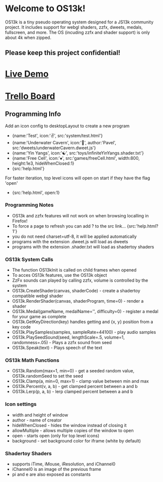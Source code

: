 # Welcome to OS13k!

OS13k is a tiny pseudo operating system designed for a JS13k community project. It includes support for webgl shaders, zzfx, dweets, medals, fullscreen, and more. The OS (incuding zzfx and shader support) is only about 4k when zipped.

## Please keep this project confidential!

# [Live Demo](https://killedbyapixel.github.io/OS13k)
# [Trello Board](https://trello.com/b/1PNeOZfM/os13k)

## Programming Info

Add an icon config to desktopLayout to create a new program
- {name:'Test', icon:'✌️', src:'system/test.html'}
- {name:'Underwater Cavern', icon:'🌊', author:'Pavel', src:'dweets/underwaterCavern.dweet.js'}
- {name:'Yin Yangs', icon:'☯️', src:'toys/infiniteYinYangs.shader.txt'}
- {name:'Free Cell', icon:'♠️', src:'games/freeCell.html', width:800, height:1e3, hideWhenClosed:1}
- {src:'help.html'}

For faster iteration, top level icons will open on start if they have the flag 'open'
- {src:'help.html', open:1}

### Programming Notes
- OS13k and zzfx features will not work on when browsing localling in Firefox!
- To force a page to refresh you can add ?<version> to the src link... {src:'help.html?1'}
- you do not need charset=utf-8, it will be applied automatically
- programs with the extension .dweet.js will load as dweets
- programs with the extension .shader.txt will load as shadertoy shaders

### OS13k System Calls
- The function OS13kInit is called on child frames when opened
- To acces OS13k features, use the OS13k object
- ZzFx sounds can played by calling zzfx, volume is controlled by the system
- OS13k.CreateShader(canvas, shaderCode) - create a shadertoy compatible webgl shader
- OS13k.RenderShader(canvas, shaderProgram, time=0) - render a shader
- OS13k.Medal(gameName, medalName='', difficulty=0) - register a medal for your game as complete
- OS13k.GetKeyDirection(key) handles getting and {x, y} position from a key code
- OS13k.PlaySamples(samples, sampleRate=44100) - play audio samples
- OS13k.PlaySeedSound(seed, lengthScale=.5, volume=1, randomness=.05) - Plays a zzfx sound from seed
- OS13k.Speak(text) - Plays speech of the text

### OS13k Math Functions
- OS13k.Random(max=1, min=0) - get a seeded random value, OS13k.randomSeed to set the seed
- OS13k.Clamp(a, min=0, max=1) - clamp value between min and max
- OS13k.Percent(v, a, b) - get clamped percent between a and b
- OS13k.Lerp(p, a, b) - lerp clamped percent between a and b

### Icon settings
- width and height of window
- author - name of creator
- hideWhenClosed - hides the window instead of closing it
- allowMultiple - allows multiple copies of the window to open
- open - starts open (only for top level icons)
- background - set background color for iframe (white by default)

### Shadertoy Shaders
 - supports iTime, iMouse, iResolution, and iChannel0
 - iChannel0 is an image of the previous frame
 - pi and e are also exposed as constants
